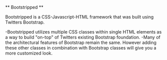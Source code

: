** Bootstripped **

Bootstripped is a CSS-Javascript-HTML framework that was built using Twitters Bootstrap.

-Bootstripped utilizes multiple CSS classes within single HTML elements as a way to build "on-top" of Twitters existing Bootstrap foundation. 
-Many of the architectural features of Bootstrap remain the same. However adding these other classes in combination with Bootstrap classes will give you a more customized look. 